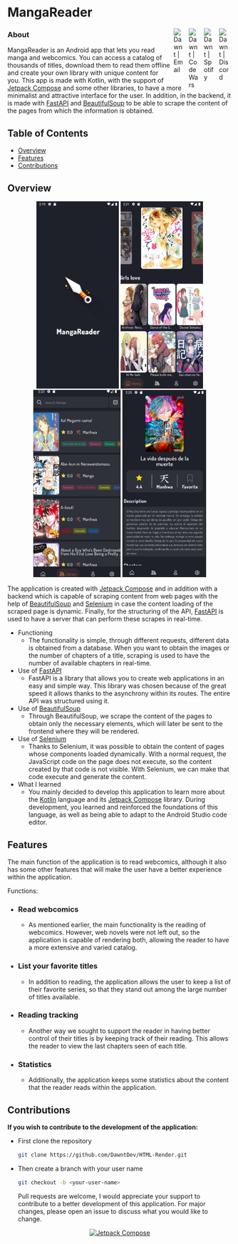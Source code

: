 <h1>MangaReader</h1>
<p>
 <a href="https://discord.gg/mexicodev">
     <img alt="Dawnt | Discord" width="24px" align="right" raw=true HSPACE="5" src="https://discord.com/assets/847541504914fd33810e70a0ea73177e.ico"></a>
 <a href="https://open.spotify.com/playlist/6eDl0FX1pNcaFXgYIBOobX?si=aewrQ2nJTuSgkMSip3d8-Q&utm_source=copy-link">
     <img alt="Dawnt | Spotify" width="24px" align="right" raw=true HSPACE="5" src="https://open.spotifycdn.com/cdn/images/favicon.5cb2bd30.ico"></a>
 <a href="https://www.codewars.com/users/Dawnt">
    <img alt="Dawnt | CodeWars" width="24px" align="right" raw=true HSPACE="5" src="https://www.codewars.com/packs/assets/logo.61192cf7.svg"></a>
 <a href="mailto:jmanuelhv9@gmail.com">
    <img alt="Dawnt | Email" width="24px" align="right" raw=true HSPACE="5" src="https://ssl.gstatic.com/ui/v1/icons/mail/rfr/gmail.ico"></a>
</p>

<h3>About</h3>

MangaReader is an Android app that lets you read manga and webcomics. You can access a catalog of thousands of titles, download them to read them offline and create your own library with unique content for you.
This app is made with Kotlin, with the support of [Jetpack Compose](https://developer.android.com/jetpack?hl=es-419) and some other libraries, to have a more minimalist and attractive interface for the user. In addition, in the backend, it is made with [FastAPI](https://fastapi.tiangolo.com/) and [BeautifulSoup](https://www.crummy.com/software/BeautifulSoup/) to be able to scrape the content of the pages from which the information is obtained.


<!-- TABLE OF CONTENTS -->

## Table of Contents

-   [Overview](#overview)
-   [Features](#features)
-   [Contributions](#contributions)

<!-- OVERVIEW -->

## Overview

<div align="center">
    <img src="https://raw.githubusercontent.com/DawntDev/MangaReader/master/readme-assets/splash-screen.png" height="420px" raw=false>
    <img src="https://raw.githubusercontent.com/DawntDev/MangaReader/master/readme-assets/main-screen.png" height="420px" raw=false>
    <img src="https://raw.githubusercontent.com/DawntDev/MangaReader/master/readme-assets/search-screen.png" height="420px" raw=false>
    <img src="https://raw.githubusercontent.com/DawntDev/MangaReader/master/readme-assets/chapter-screen.png" height="420px" raw=false>
</div>

The application is created with [Jetpack Compose](https://developer.android.com/jetpack) and in addition with a backend which is capable of scraping content from web pages with the help of [BeautifulSoup](https://www.crummy.com/software/BeautifulSoup/) and [Selenium](https://www.selenium.dev/) in case the content loading of the scraped page is dynamic. Finally, for the structuring of the API, [FastAPI](https://fastapi.tiangolo.com/) is used to have a server that can perform these scrapes in real-time.

-   Functioning
    -   The functionality is simple, through different requests, different data is obtained from a database. When you want to obtain the images or the number of chapters of a title, scraping is used to have the number of available chapters in real-time.
-   Use of [FastAPI](https://fastapi.tiangolo.com/)
    -   FastAPI is a library that allows you to create web applications in an easy and simple way. This library was chosen because of the great speed it allows thanks to the asynchrony within its routes. The entire API was structured using it.
-   Use of [BeautifulSoup](https://www.crummy.com/software/BeautifulSoup/)
    -   Through BeautifulSoup, we scrape the content of the pages to obtain only the necessary elements, which will later be sent to the frontend where they will be rendered.
-   Use of [Selenium](https://www.selenium.dev/)
    -   Thanks to Selenium, it was possible to obtain the content of pages whose components loaded dynamically. With a normal request, the JavaScript code on the page does not execute, so the content created by that code is not visible. With Selenium, we can make that code execute and generate the content.
-   What I learned
    -   You mainly decided to develop this application to learn more about the [Kotlin](https://kotlinlang.org/) language and its [Jetpack Compose](https://developer.android.com/jetpack) library. During development, you learned and reinforced the foundations of this language, as well as being able to adapt to the Android Studio code editor.

## Features

The main function of the application is to read webcomics, although it also has some other features that will make the user have a better experience within the application.

Functions:
-   ### Read webcomics
    -   As mentioned earlier, the main functionality is the reading of webcomics. However, web novels were not left out, so the application is capable of rendering both, allowing the reader to have a more extensive and varied catalog.

-   ### List your favorite titles
    -   In addition to reading, the application allows the user to keep a list of their favorite series, so that they stand out among the large number of titles available.
-   ### Reading tracking
    -   Another way we sought to support the reader in having better control of their titles is by keeping track of their reading. This allows the reader to view the last chapters seen of each title.
-   ### Statistics
    -   Additionally, the application keeps some statistics about the content that the reader reads within the application.

## Contributions

**If you wish to contribute to the development of the application:**

-   First clone the repository
    ```bash
    git clone https://github.com/DawntDev/HTML-Render.git
    ```
-   Then create a branch with your user name
    ```bash
    git checkout -b <your-user-name>
    ```
    
    Pull requests are welcome, I would appreciate your support to contribute to a better development of this application. For major changes, please open an issue to discuss what you would like to change.


<div align="center">

[![Jetpack Compose](https://img.shields.io/badge/Made%20with%20Jetpack%20Compose-61DAFB.svg?style=for-the-badge&color=4285F4&logo=jetpackcompose&logoColor=fff)](https://developer.android.com/jetpack)

</div>
